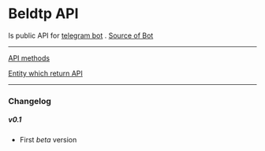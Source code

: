 Beldtp API
====== 
Is public API for [telegram bot](http://t.me/beldtp_bot) . [Source of Bot](https://github.com/ilyukou/beldtp)
___

[API methods](https://github.com/ilyukou/beldtp-api/tree/master/docs/API.md)

[Entity which return API](https://github.com/ilyukou/beldtp-api/tree/master/docs/ENTITY.md)

___
### Changelog

##### v0.1
* First _beta_ version
